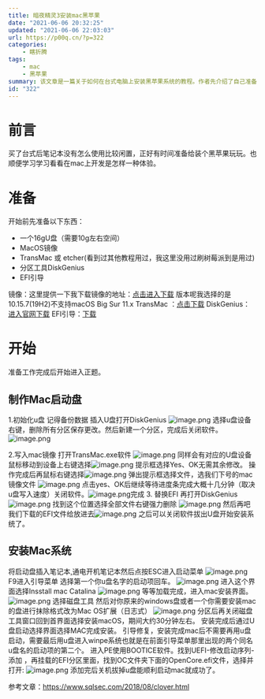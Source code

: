 ```yaml
---
title: 暗夜精灵3安装mac黑苹果
date: "2021-06-06 20:32:25"
updated: "2021-06-06 22:03:03"
url: https://p00q.cn/?p=322
categories:
    - 瞎折腾
tags:
    - mac
    - 黑苹果
summary: 该文章是一篇关于如何在台式电脑上安装黑苹果系统的教程。作者先介绍了自己准备玩黑苹果的动机和所需的工具。然后详细介绍了如何制作Mac启动盘和安装Mac系统的步骤。最后提到了一些引用的文章和参考链接。
id: "322"
---
```


# 前言
买了台式后笔记本没有怎么使用比较闲置，正好有时间准备给装个黑苹果玩玩。也顺便学习学习看看在mac上开发是怎样一种体验。
# 准备
开始前先准备以下东西：
- 一个16gU盘（需要10g左右空间）
- MacOS镜像
- TransMac 或 etcher(看到过其他教程用过，我这里没用过刷树莓派到是用过)
- 分区工具DiskGenius
- EFI引导

镜像：这里提供一下我下载镜像的地址：[点击进入下载](https://mirrors.dtops.cc/ISO/MacOS/)
版本呢我选择的是10.15.7(19H2)不支持macOS Big Sur 11.x
TransMac ：[点击下载](https://danbai.oss-cn-chengdu.aliyuncs.com/bk/TransMac_1622982963187.exe)
DiskGenius：[进入官网下载](https://www.diskgenius.cn/download.php)
EFI引导：[下载](https://danbai-cloud.oss-cn-chengdu.aliyuncs.com/uploads%2F2021%2F06%2F06%2FgxVuUgR4_EFI.zip?Expires=1622983634)
# 开始
准备工作完成后开始进入正题。

## 制作Mac启动盘
1.初始化u盘 记得备份数据
 插入U盘打开DiskGenius
![image.png](../res/img/322-1.png)
选择u盘设备右键，删除所有分区保存更改。然后新建一个分区，完成后关闭软件。![image.png](../res/img/322-2.png)

2.写入mac镜像
 打开TransMac.exe软件
![image.png](../res/img/322-3.png)
同样会有对应的U盘设备鼠标移动到设备上右键选择![image.png](../res/img/322-4.png)
提示框选择Yes、OK无需其余修改。
操作完成后再鼠标右键选择![image.png](../res/img/322-5.png)
弹出提示框选择文件，选我们下号的mac镜像文件
![image.png](../res/img/322-6.png)
点击yes、OK后继续等待进度条完成大概十几分钟（取决u盘写入速度）关闭软件。![image.png](../res/img/322-7.png)完成
3. 替换EFI
再打开DiskGenius
![image.png](../res/img/322-8.png)
找到这个位置选择全部文件右键强力删除
![image.png](../res/img/322-9.png)
然后再吧我们下载的EFI文件给放进去![image.png](../res/img/322-10.png)
之后可以关闭软件拔出U盘开始安装系统了。

## 安装Mac系统
将启动盘插入笔记本,通电开机笔记本然后点按ESC进入启动菜单
![image.png](../res/img/322-11.png)
F9进入引导菜单
选择第一个你u盘名字的启动项回车。
![image.png](../res/img/322-12.png)
进入这个界面选择Insstall mac Catalina
![image.png](../res/img/322-13.png)
等等加载完成，进入mac安装界面。
![image.png](../res/img/322-14.png)
选择磁盘工具
然后对你原来的windows盘或者一个你需要安装mac的盘进行抹除格式改为Mac OS扩展（日志式）
![image.png](../res/img/322-15.png)
分区后再关闭磁盘工具窗口回到首界面选择安装macOS，期间大约30分钟左右。
安装完成后通过U盘启动选择界面选择MAC完成安装。
引导修复，安装完成mac后不需要再用u盘启动，需要最后用u盘进入winpe系统也就是在前面引导菜单那里出现的两个同名u盘名的启动项的第二个。
进入PE使用BOOTICE软件。找到UEFI-修改启动序列-添加 ，再挂载的EFI分区里面，找到OC文件夹下面的OpenCore.efi文件，选择并打开:
![image.png](../res/img/322-16.png)
添加完后关机拔掉u盘能顺利启动mac就成功了。

参考文章：https://www.sqlsec.com/2018/08/clover.html


